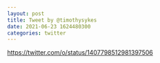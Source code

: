 ```yaml
--- 
layout: post 
title: Tweet by @timothysykes 
date: 2021-06-23 1624480300 
categories: twitter 
--- 
```

https://twitter.com/o/status/1407798512981397506
